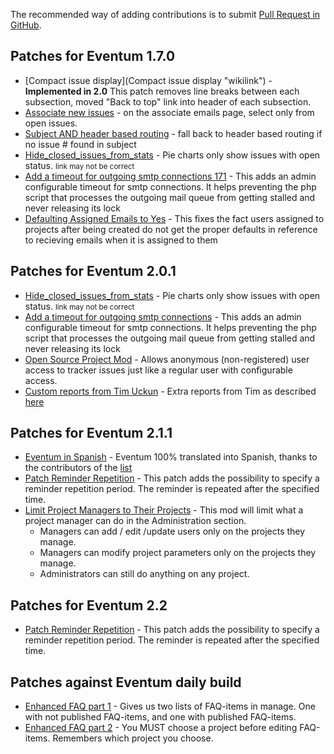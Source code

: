 The recommended way of adding contributions is to submit [Pull Request in GitHub](https://github.com/eventum/eventum/blob/master/CONTRIBUTING.md).

## Patches for Eventum 1.7.0

-   [Compact issue display](Compact issue display "wikilink") - **Implemented in 2.0** This patch removes line breaks between each subsection, moved "Back to top" link into header of each subsection.
-   [Associate new issues](System-Advanced/Associate-new-issues.md) - on the associate emails page, select only from open issues.
-   [Subject AND header based routing](System-Advanced/Subject-AND-header-based-routing.md) - fall back to header based routing if no issue \# found in subject
-   [Hide_closed_issues_from_stats](<System-Advanced/Hide-Closed-Issues-on-Stats-(Main)-Page.md>) - Pie charts only show issues with open status. <small>link may not be correct</small>
-   [Add a timeout for outgoing smtp connections 171](System-Admin/Add-a-timeout-for-outgoing-smtp-connections-171.md) - This adds an admin configurable timeout for smtp connections. It helps preventing the php script that processes the outgoing mail queue from getting stalled and never releasing its lock
-   [Defaulting Assigned Emails to Yes](System-Advanced/Defaulting-Assigned-Emails-to-Yes.md) - This fixes the fact users assigned to projects after being created do not get the proper defaults in reference to recieving emails when it is assigned to them

## Patches for Eventum 2.0.1

-   [Hide_closed_issues_from_stats](<System-Advanced/Hide-Closed-Issues-on-Stats-(Main)-Page.md>) - Pie charts only show issues with open status. <small>link may not be correct</small>
-   [Add a timeout for outgoing smtp connections](System-Admin/Add-a-timeout-for-outgoing-smtp-connections.md) - This adds an admin configurable timeout for smtp connections. It helps preventing the php script that processes the outgoing mail queue from getting stalled and never releasing its lock
-   [Open Source Project Mod](System-Advanced/Open-Source-Project-Mod.md) - Allows anonymous (non-registered) user access to tracker issues just like a regular user with configurable access.
-   [Custom reports from Tim Uckun](http://eventum.mysql.org/downloads/customreports.tgz) - Extra reports from Tim as described [here](http://lists.mysql.com/eventum-devel/611)

## Patches for Eventum 2.1.1

-   [Eventum in Spanish](http://translate.unixlan.com.ar/es/eventum/eventum.po) - Eventum 100% translated into Spanish, thanks to the contributors of the [list](http://www.unixlan.com.ar/list/)
-   [Patch Reminder Repetition](System-Advanced/Patch-Reminder-Repetition.md) - This patch adds the possibility to specify a reminder repetition period. The reminder is repeated after the specified time.
-   [Limit Project Managers to Their Projects](docs/wiki/System-Advanced/Limit-Project-Managers-to-Only-Their-Projects.md) - This mod will limit what a project manager can do in the Administration section.
    -   Managers can add / edit /update users only on the projects they manage.
    -   Managers can modify project parameters only on the projects they manage.
    -   Administrators can still do anything on any project.

## Patches for Eventum 2.2

-   [Patch Reminder Repetition](System-Advanced/Patch-Reminder-Repetition.md) - This patch adds the possibility to specify a reminder repetition period. The reminder is repeated after the specified time.

## Patches against Eventum daily build

-   [Enhanced FAQ part 1](System-Advanced/Enhanced-FAQ-part-1.md) - Gives us two lists of FAQ-items in manage. One with not published FAQ-items, and one with published FAQ-items.
-   [Enhanced FAQ part 2](System-Advanced/Enhanced-FAQ-part-2.md) - You MUST choose a project before editing FAQ-items. Remembers which project you choose.

